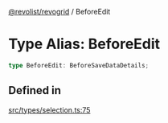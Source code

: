 [@revolist/revogrid](README.md) / BeforeEdit

# Type Alias: BeforeEdit

```ts
type BeforeEdit: BeforeSaveDataDetails;
```

## Defined in

[src/types/selection.ts:75](https://github.com/revolist/revogrid/blob/832a695f4c49c94511535fe3aac75fac9a36ad76/src/types/selection.ts#L75)
